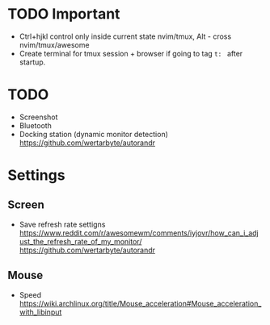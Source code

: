 # TODO Important
- Ctrl+hjkl control only inside current state nvim/tmux, Alt - cross nvim/tmux/awesome
- Create terminal for tmux session + browser if going to tag `t: ` after startup.

# TODO
- Screenshot
- Bluetooth
- Docking station (dynamic monitor detection) https://github.com/wertarbyte/autorandr

# Settings
## Screen
- Save refresh rate settigns https://www.reddit.com/r/awesomewm/comments/iyjovr/how_can_i_adjust_the_refresh_rate_of_my_monitor/ https://github.com/wertarbyte/autorandr

## Mouse
- Speed https://wiki.archlinux.org/title/Mouse_acceleration#Mouse_acceleration_with_libinput
